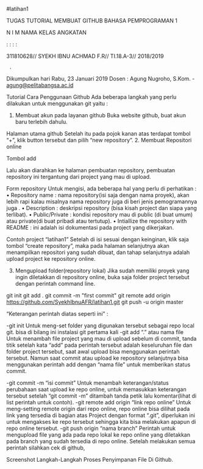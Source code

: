 #latihan1

TUGAS TUTORIAL MEMBUAT GITHUB
BAHASA PEMPROGRAMAN 1 
  



 



N I M
NAMA
KELAS
ANGKATAN
	
:
:
:
:

	
311810628//
SYEKH IBNU ACHMAD F.R//
TI.18.A-3//
2018/2019

     .
Dikumpulkan hari  Rabu, 23 Januari 2019
Dosen : Agung Nugroho, S.Kom.  -  agung@pelitabangsa.ac.id    









Tutorial Cara Penggunaan Github
Ada beberapa langkah yang perlu dilakukan untuk menggunakan git yaitu :
1. Membuat akun pada layanan github
Buka website github, buat akun baru terlebih dahulu.

 
Halaman utama github
Setelah itu pada pojok kanan atas terdapat tombol “+”, klik button tersebut dan pilih “new repository”.
2. Membuat Repositori online
 
Tombol add


Lalu akan diarahkan ke halaman pembuatan repository, pembuatan repository ini tergantung dari project yang mau di upload.

 
Form repository
Untuk mengisi, ada beberapa hal yang perlu di perhatikan :
•	Repository name : nama repository(isi saja dengan nama proyek), akan lebih rapi kalau misalnya nama repository juga di beri jenis pemogramannya juga .
•	Description : deskripsi repository (bisa kisah project dan siapa yang terlibat).
•	Public/Private : kondisi repository mau di public (di buat umum) atau private(di buat pribadi atau tertutup).
•	Intiallize the repository with README : ini adalah isi dokumentasi pada project yang dikerjakan.

 
Contoh project “latihan1”
Setelah di isi sesuai dengan keinginan, klik saja tombol “create repository”, maka pada halaman selanjutnya akan menampilkan repositori yang sudah dibuat, dan tahap selanjutnya adalah upload project ke repository online.
 
3. Mengupload folder(repository lokal)
        Jika sudah memiliki proyek yang ingin diletakkan di repository online, buka saja folder project tersebut dengan perintah command line.

git init 
git add . 
git commit -m "first commit" 
git remote add origin https://github.com/SyekhIbnuAFR/latihan1.git 
git push -u origin master

“Keterangan perintah diatas seperti ini” :

-git init
Untuk meng-set folder yang digunakan tersebut sebagai repo local git. bisa di bilang ini instalasi git pertama kali
-git add “.” atau nama file
Untuk menambah file project yang mau di upload sebelum di commit, tanda titik setelah kata “add” pada perintah tersebut adalah keseluruhan file dan folder project tersebut, saat awal upload bisa menggunakan perintah tersebut. Namun saat commit atau upload ke repository selanjutnya bisa menggunakan perintah add dengan “nama file” untuk memberikan status commit. 

-git commit -m “isi commit”
Untuk menambah keterangan/status perubahaan saat upload ke repo online, untuk memasukkan keterangan tersebut setelah “git commit -m” ditambah tanda petik lalu komentar(lihat di list perintah untuk contoh).
-git remote add origin “link repo online”
Untuk meng-setting remote origin dari repo online, repo online bisa dilihat pada link yang tersedia di bagian atas Project dengan format “.git”, diperlukan ini untuk mengakses ke repo tersebut sehingga kita bisa melakukan apapun di repo online tersebut.
-git push origin “nama branch”
Perintah untuk mengupload file yang ada pada repo lokal ke repo online yang diletakkan pada branch yang sudah tersedia di repo online.
Setelah melakukan semua perintah silahkan cek di github, 

 

 
Screenshot Langkah-Langkah Proses Penyimpanan File Di Github.
